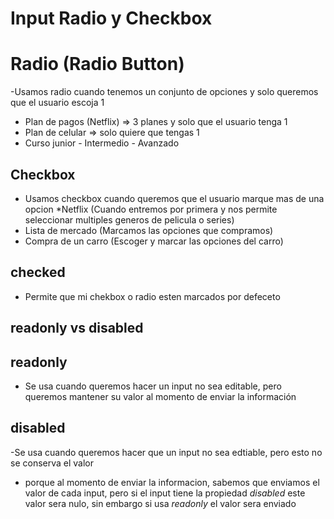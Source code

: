# Input Radio y Checkbox

# Radio (Radio Button)
-Usamos radio cuando tenemos un conjunto de opciones 
y solo queremos que el usuario escoja 1
* Plan de pagos (Netflix) => 3 planes y solo que el usuario tenga 1
* Plan de celular => solo quiere que tengas 1 
* Curso junior - Intermedio - Avanzado

## Checkbox
* Usamos checkbox cuando queremos que el usuario marque mas de una opcion
*Netflix (Cuando entremos por primera y nos permite seleccionar multiples generos de pelicula o series)
* Lista de mercado (Marcamos las opciones que compramos)
* Compra de un carro (Escoger y marcar las opciones del carro)

## checked 
- Permite que mi chekbox o radio esten marcados por defeceto

## readonly vs disabled

## readonly
- Se usa cuando queremos hacer un input no sea editable, pero queremos mantener su valor al momento 
de enviar la información

## disabled
-Se usa cuando queremos hacer que un input no sea edtiable, pero esto no se conserva el valor

* porque al momento de enviar la informacion, sabemos que enviamos el valor de cada input,
pero si el input tiene la propiedad *disabled* este valor sera nulo, sin embargo si usa *readonly*
el valor sera enviado